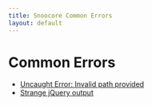 ```yaml
---
title: Snoocore Common Errors
layout: default
---
```


# Common Errors

 - [Uncaught Error: Invalid path provided](error-invalidPathProvided.html)
 - [Strange jQuery output](error-JQueryOutput.html)
